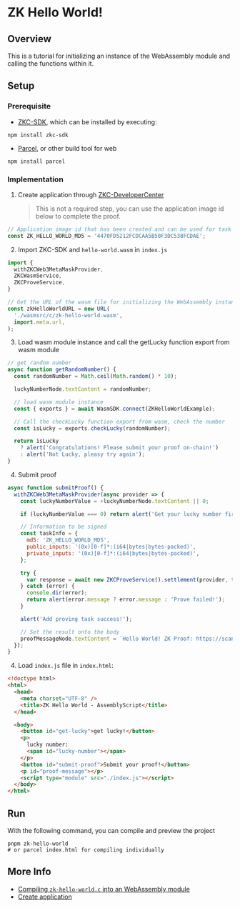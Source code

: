 # ZK Hello World!

## Overview

This is a tutorial for initializing an instance of the WebAssembly module and calling the functions within it.

## Setup

### Prerequisite

- [ZKC-SDK][1], which can be installed by executing:

```shell
npm install zkc-sdk
```

- [Parcel][2], or other build tool for web

```shell
npm install parcel
```

### Implementation

1.  Create application through [ZKC-DeveloperCenter][3]

    > This is not a required step, you can use the application image id below to complete the proof.

```javascript
// Application image id that has been created and can be used for task proofing, of course, you can deploy the wasm application yourself to get the application id (which will cost some ETH)
const ZK_HELLO_WORLD_MD5 = '4470FD5212FCDCAA5B50F3DC538FCDAE';
```

2.  Import ZKC-SDK and `hello-world.wasm` in `index.js`

```javascript
import {
  withZKCWeb3MetaMaskProvider,
  ZKCWasmService,
  ZKCProveService,
}

// Get the URL of the wasm file for initializing the WebAssembly instance.
const zkHelloWorldURL = new URL(
  './wasmsrc/c/zk-hello-world.wasm',
  import.meta.url,
);
```

3.  Load wasm module instance and call the getLucky function export from wasm module

```javascript
// get random number
async function getRandomNumber() {
  const randomNumber = Math.ceil(Math.random() * 10);

  luckyNumberNode.textContent = randomNumber;

  // load wasm module instance
  const { exports } = await WasmSDK.connect(ZKHelloWorldExample);

  // Call the checkLucky function export from wasm, check the number
  const isLucky = exports.checkLucky(randomNumber);

  return isLucky
    ? alert('Congratulations! Please submit your proof on-chain!')
    : alert('Not Lucky, pleasy try again');
}
```

4.  Submit proof

```javascript
async function submitProof() {
  withZKCWeb3MetaMaskProvider(async provider => {
    const luckyNumberValue = +luckyNumberNode.textContent || 0;

    if (luckyNumberValue === 0) return alert('Get your lucky number first!');

    // Information to be signed
    const taskInfo = {
      md5: 'ZK_HELLO_WORLD_MD5',
      public_inputs: '(0x)[0-f]*:(i64|bytes|bytes-packed)',
      private_inputs: '(0x)[0-f]*:(i64|bytes|bytes-packed)',
    };

    try {
      var response = await new ZKCProveService().settlement(provider, taskInfo);
    } catch (error) {
      console.dir(error);
      return alert(error.message ? error.message : 'Prove failed!');
    }

    alert('Add proving task success!');

    // Set the result onto the body
    proofMessageNode.textContent = `Hello World! ZK Proof: https://scan.zkcross.org/request/${response.body?.application?.uuid}`;
  });
}
```

4.  Load `index.js` file in `index.html`:

```html
<!doctype html>
<html>
  <head>
    <meta charset="UTF-8" />
    <title>ZK Hello World - AssemblyScript</title>
  </head>

  <body>
    <button id="get-lucky">get lucky!</button>
    <p>
      lucky number:
      <span id="lucky-number"></span>
    </p>
    <button id="submit-proof">Submit your proof!</button>
    <p id="proof-message"></p>
    <script type="module" src="./index.js"></script>
  </body>
</html>
```

## Run

With the following command, you can compile and preview the project

```shell
pnpm zk-hello-world
# or parcel index.html for compiling individually
```

## More Info

- [Compiling `zk-hello-world.c` into an WebAssembly module][3]
- [Create application][4]

[1]: https://github.com/zkcrossteam/ZKC-SDK
[2]: https://parceljs.org/
[3]: ./wasmsrc/c/README.md
[4]: https://dev.zkcross.org/create-app
